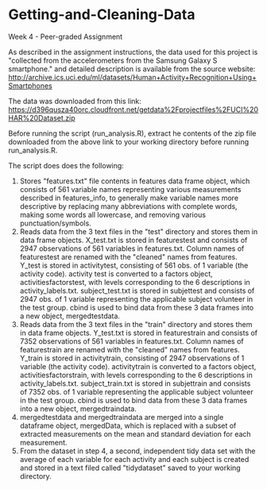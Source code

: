 # Getting-and-Cleaning-Data
Week 4 - Peer-graded Assignment

As described in the assignment instructions, the data used for this project is "collected from the accelerometers from the Samsung Galaxy S smartphone." and detailed description is available from the source website:
http://archive.ics.uci.edu/ml/datasets/Human+Activity+Recognition+Using+Smartphones

The data was downloaded from this link:
https://d396qusza40orc.cloudfront.net/getdata%2Fprojectfiles%2FUCI%20HAR%20Dataset.zip

Before running the script (run_analysis.R), extract he contents of the zip file downloaded from the above link to your working directory before running run_analysis.R. 

The script does does the following:
1. Stores "features.txt" file contents in features data frame object, which consists of 561 variable names representing various measurements described in features_info, to generally make variable names more descriptive by replacing many abbreviations with complete words, making some words all lowercase, and removing various punctuation/symbols. 
2. Reads data from the 3 text files in the "test" directory and stores them in data frame objects. X_test.txt is stored in featurestest and consists of 2947 observations of  561 variables in features.txt. Column names of featurestest are renamed with the "cleaned" names from features. Y_test is stored in activitytest, 	consisting of 561 obs. of  1 variable (the activity code). activity test is converted to a factors object, activitiesfactorstest, with levels corresponding to the 6 descriptions in activity_labels.txt. subject_test.txt is stored in subjettest and consists of 2947 obs. of  1 variable representing the applicable subject volunteer in the test group. cbind is used to bind data from these 3 data frames into a new object, mergedtestdata.
3. Reads data from the 3 text files in the "train" directory and stores them in data frame objects. Y_test.txt is stored in featurestrain and consists of 7352 observations of  561 variables in features.txt. Column names of featurestrain are renamed with the "cleaned" names from features. Y_train is stored in activitytrain, 	consisting of 2947 observations of  1 variable (the activity code). activitytrain is converted to a factors object, activitiesfactorstrain, with levels corresponding to the 6 descriptions in activity_labels.txt. subject_train.txt is stored in subjettrain and consists of 7352 obs. of  1 variable representing the applicable subject volunteer in the test group. cbind is used to bind data from these 3 data frames into a new object, mergedtraindata.
4. mergedtestdata and mergedtraindata are merged into a single dataframe object, mergedData, which is replaced with a subset of extracted measurements on the mean and standard deviation for each measurement.
5. From the dataset in step 4, a second, independent tidy data set with the average of each variable for each activity and each subject is created and stored in a text filed called "tidydataset" saved to your working directory.
